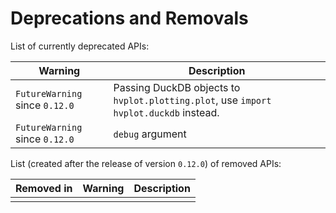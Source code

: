 # Deprecations and Removals

List of currently deprecated APIs:

| Warning | Description |
|-|-|
| `FutureWarning` since `0.12.0` | Passing DuckDB objects to `hvplot.plotting.plot`, use `import hvplot.duckdb` instead. |
| `FutureWarning` since `0.12.0` | `debug` argument |

List (created after the release of version `0.12.0`) of removed APIs:

| Removed in | Warning | Description |
|-|-|-|
| | | |
